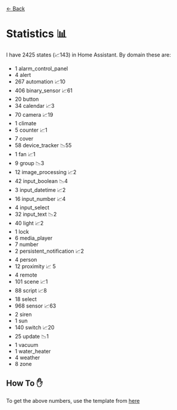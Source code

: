 [<- Back](README.md)
# Statistics 📊
I have 2425 states (📈143) in Home Assistant.
By domain these are:
- 1 alarm_control_panel
- 4 alert
- 267 automation 📈10
- 406 binary_sensor 📈61
- 20 button
- 34 calendar 📈3
- 70 camera 📈19
- 1 climate
- 5 counter 📈1
- 7 cover
- 58 device_tracker 📉55
- 1 fan 📈1
- 9 group 📉3
- 12 image_processing 📈2
- 42 input_boolean 📉4
- 3 input_datetime 📈2
- 16 input_number 📈4
- 4 input_select
- 32 input_text 📉2
- 40 light 📈2
- 1 lock
- 6 media_player
- 7 number
- 2 persistent_notification 📈2
- 4 person
- 12 proximity 📈 5
- 4 remote
- 101 scene 📈1
- 88 script 📈8
- 18 select
- 968 sensor 📈63
- 2 siren
- 1 sun
- 140 switch 📈20
- 25 update 📉1
- 1 vacuum
- 1 water_heater
- 4 weather
- 8 zone

## How To ✋
To get the above numbers, use the template from [here](https://www.reddit.com/r/homeassistant/comments/plmy7e/use_this_template_and_show_us_some_details_about/?utm_medium=android_app&utm_source=share)